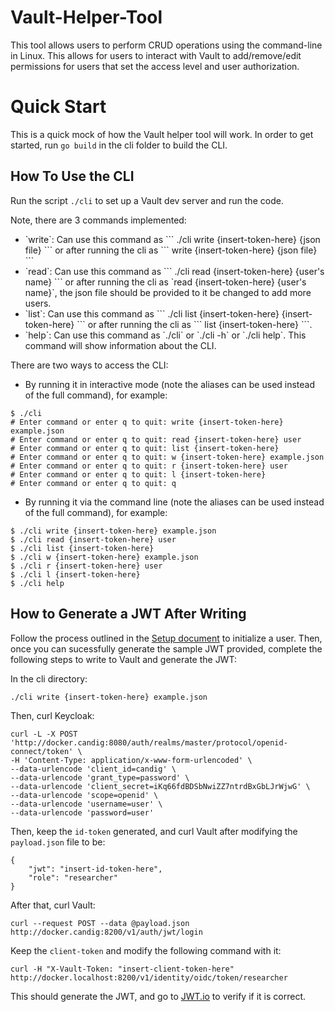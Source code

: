 # Vault-Helper-Tool

This tool allows users to perform CRUD operations using the command-line in Linux. This allows for users to interact with Vault to add/remove/edit permissions for users that set the access level and user authorization. 

# Quick Start

This is a quick mock of how the Vault helper tool will work.
In order to get started, run `go build` in the cli folder to build the CLI.

## How To Use the CLI

Run the script `./cli` to set up a Vault dev server and run the code.

Note, there are 3 commands implemented:
<ul>
<li>`write`: Can use this command as 
```
./cli write {insert-token-here} {json file}
```
or after running the cli as 
```
write {insert-token-here} {json file}
```</li>
<li>`read`: Can use this command as 
```
./cli read {insert-token-here} {user's name}
``` or after running the cli as `read {insert-token-here} {user's name}`, the json file should be provided to it be changed to add more users.</li>
<li>`list`: Can use this command as 
```
./cli list {insert-token-here} {insert-token-here}
``` or after running the cli as 
```
list {insert-token-here}
```.</li>
<li>`help`: Can use this command as `./cli` or `./cli -h` or `./cli help`. This command will show information about the CLI.</li>
</ul>

There are two ways to access the CLI:
- By running it in interactive mode (note the aliases can be used instead of the full command), for example: 
```
$ ./cli
# Enter command or enter q to quit: write {insert-token-here} example.json
# Enter command or enter q to quit: read {insert-token-here} user
# Enter command or enter q to quit: list {insert-token-here}
# Enter command or enter q to quit: w {insert-token-here} example.json
# Enter command or enter q to quit: r {insert-token-here} user
# Enter command or enter q to quit: l {insert-token-here}
# Enter command or enter q to quit: q
```

- By running it via the command line (note the aliases can be used instead of the full command), for example:
```
$ ./cli write {insert-token-here} example.json
$ ./cli read {insert-token-here} user
$ ./cli list {insert-token-here}
$ ./cli w {insert-token-here} example.json
$ ./cli r {insert-token-here} user
$ ./cli l {insert-token-here}
$ ./cli help
```


## How to Generate a JWT After Writing

Follow the process outlined in the [Setup document](https://candig.atlassian.net/wiki/spaces/CA/pages/623116353/Authorisation+-+Vault+helper+tool) to initialize a user. Then, once you can sucessfully generate the sample JWT provided, complete the following steps to write to Vault and generate the JWT:

In the cli directory:
```
./cli write {insert-token-here} example.json
```
Then, curl Keycloak:
```
curl -L -X POST 'http://docker.candig:8080/auth/realms/master/protocol/openid-connect/token' \
-H 'Content-Type: application/x-www-form-urlencoded' \
--data-urlencode 'client_id=candig' \
--data-urlencode 'grant_type=password' \
--data-urlencode 'client_secret=iKq66fdBDSbNwiZZ7ntrdBxGbLJrWjwG' \
--data-urlencode 'scope=openid' \
--data-urlencode 'username=user' \
--data-urlencode 'password=user'
```
Then, keep the `id-token` generated, and curl Vault after modifying the `payload.json` file to be:
```
{
    "jwt": "insert-id-token-here",
    "role": "researcher"
}
```
After that, curl Vault:
```
curl --request POST --data @payload.json http://docker.candig:8200/v1/auth/jwt/login
```
Keep the `client-token` and modify the following command with it:
```
curl -H "X-Vault-Token: "insert-client-token-here" http://docker.localhost:8200/v1/identity/oidc/token/researcher
```
This should generate the JWT, and go to [JWT.io](https://jwt.io/) to verify if it is correct.